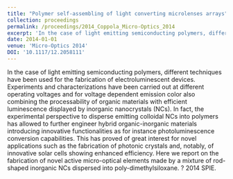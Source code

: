 ```yaml
---
title: "Polymer self-assembling of light converting microlenses arrays"
collection: proceedings
permalink: /proceedings/2014_Coppola_Micro-Optics_2014
excerpt: 'In the case of light emitting semiconducting polymers, different techniques have been used for the fabrication of electroluminescent devices. Experiments and characterizations have been carried out at different operating voltages and for voltage dependent emission color also combining the processability of organic materials with efficient luminescence displayed by inorganic nanocrystals (NCs). In fact, the experimental perspective to disperse emitting colloidal NCs into polymers has allowed to further engineer hybrid organic-inorganic materials introducing innovative functionalities as for instance photoluminescence conversion capabilities. This has proved of great interest for novel applications such as the fabrication of photonic crystals and, notably, of innovative solar cells showing enhanced efficiency. Here we report on the fabrication of novel active micro-optical elements made by a mixture of rod-shaped inorganic NCs dispersed into poly-dimethylsiloxane. ? 2014 SPIE.'
date: 2014-01-01
venue: 'Micro-Optics 2014'
DOI: '10.1117/12.2058111'
---
```

In the case of light emitting semiconducting polymers, different techniques have been used for the fabrication of electroluminescent devices. Experiments and characterizations have been carried out at different operating voltages and for voltage dependent emission color also combining the processability of organic materials with efficient luminescence displayed by inorganic nanocrystals (NCs). In fact, the experimental perspective to disperse emitting colloidal NCs into polymers has allowed to further engineer hybrid organic-inorganic materials introducing innovative functionalities as for instance photoluminescence conversion capabilities. This has proved of great interest for novel applications such as the fabrication of photonic crystals and, notably, of innovative solar cells showing enhanced efficiency. Here we report on the fabrication of novel active micro-optical elements made by a mixture of rod-shaped inorganic NCs dispersed into poly-dimethylsiloxane. ? 2014 SPIE.
